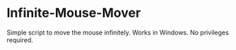 # Infinite-Mouse-Mover
Simple script to move the mouse infinitely. Works in Windows. No privileges required.

